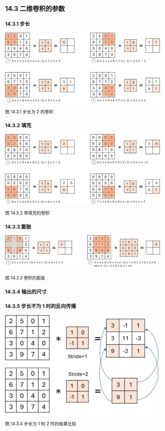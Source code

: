 
## 14.3 二维卷积的参数

### 14.3.1 步长

<img src="./img/conv2dstride.png" />

图 14.3.1 步长为 2 的卷积

### 14.3.2 填充

<img src="./img/conv2dpadding.png" />

图 14.3.2 带填充的卷积

### 14.3.3 膨胀

<img src="./img/conv2ddilation.png" />

图 14.3.3 卷积的膨胀

### 14.3.4 输出的尺寸

### 14.3.5 步长不为 1 时的反向传播

<img src="./img/stride_bw.png" width=500/>

图 14.3.4 步长为 1 和 2 时的结果比较
